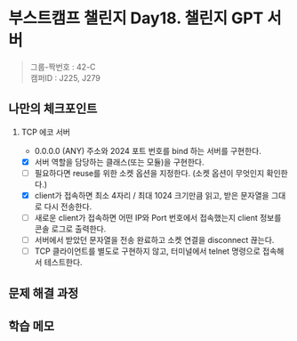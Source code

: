 # 부스트캠프 챌린지 Day18. 챌린지 GPT 서버

> 그룹-짝번호 : 42-C  
> 캠퍼ID : J225, J279

## 나만의 체크포인트

1. TCP 에코 서버

   - 0.0.0.0 (ANY) 주소와 2024 포트 번호를 bind 하는 서버를 구현한다.
   - [x] 서버 역할을 담당하는 클래스(또는 모듈)을 구현한다.
   - [ ] 필요하다면 reuse를 위한 소켓 옵션을 지정한다. (소켓 옵션이 무엇인지 확인한다.)
   - [x] client가 접속하면 최소 4자리 / 최대 1024 크기만큼 읽고, 받은 문자열을 그대로 다시 전송한다.
   - [ ] 새로운 client가 접속하면 어떤 IP와 Port 번호에서 접속했는지 client 정보를 콘솔 로그로 출력한다.
   - [ ] 서버에서 받았던 문자열을 전송 완료하고 소켓 연결을 disconnect 끊는다.
   - [ ] TCP 클라이언트를 별도로 구현하지 않고, 터미널에서 telnet 명령으로 접속해서 테스트한다.

## 문제 해결 과정

## 학습 메모
